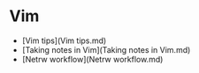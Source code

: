 # Vim

- [Vim tips](Vim tips.md)
- [Taking notes in Vim](Taking notes in Vim.md)
- [Netrw workflow](Netrw workflow.md)
